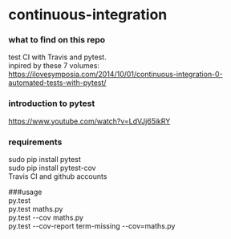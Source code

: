 # continuous-integration

### what to find on this repo
test CI with Travis and pytest.  
inpired by these 7 volumes: https://ilovesymposia.com/2014/10/01/continuous-integration-0-automated-tests-with-pytest/    

### introduction to pytest
https://www.youtube.com/watch?v=LdVJj65ikRY 

### requirements
sudo pip install pytest  
sudo pip install pytest-cov   
Travis CI and github accounts      

###usage  
py.test  
py.test maths.py  
py.test --cov maths.py  
py.test --cov-report term-missing --cov=maths.py  







